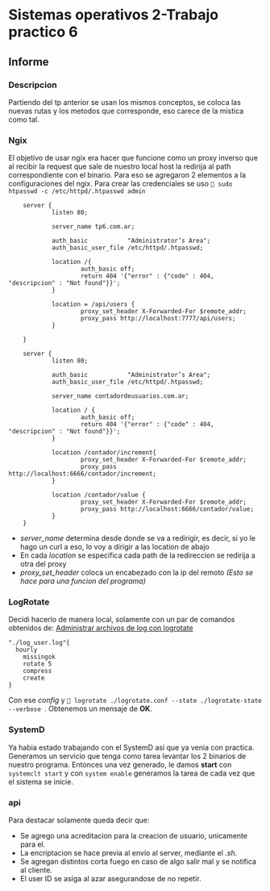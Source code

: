 # Sistemas operativos 2-Trabajo practico 6
## Informe
### Descripcion
Partiendo del tp anterior se usan los mismos conceptos, se coloca las nuevas rutas y los metodos que corresponde, eso carece de la mistica como tal.
### Ngix
El objetivo de usar ngix era hacer que funcione como un proxy inverso que al recibir la request que sale de nuestro local host la redirija al path correspondiente con el binario.
Para eso se agregaron 2 elementos a la configuraciones del ngix.
Para crear las credenciales se uso ```  sudo htpasswd -c /etc/httpd/.htpasswd admin ```
```
    server {
            listen 80;
  
            server_name tp6.com.ar;
  
            auth_basic           "Administrator’s Area";
            auth_basic_user_file /etc/httpd/.htpasswd;
     
            location /{
                    auth_basic off;
                    return 404 '{"error" : {"code" : 404, "descripcion" : "Not found"}}';
            }
 
            location = /api/users {
                    proxy_set_header X-Forwarded-For $remote_addr;
                    proxy_pass http://localhost:7777/api/users;
            }
 
    }
 
    server {
            listen 80;
 
            auth_basic           "Administrator’s Area";
            auth_basic_user_file /etc/httpd/.htpasswd;
 
            server_name contadordeusuarios.com.ar;
 
            location / {
                    auth_basic off;
                    return 404 '{"error" : {"code" : 404, "descripcion" : "Not found"}}';
            }
 
            location /contador/increment{
                    proxy_set_header X-Forwarded-For $remote_addr;
                    proxy_pass http://localhost:6666/contador/increment;
            }
 
            location /contador/value {
                    proxy_set_header X-Forwarded-For $remote_addr;
                    proxy_pass http://localhost:6666/contador/value;
            }
    }
```
- *server_name* determina desde donde se va a redirigir, es decir, si yo le hago un curl a eso, lo voy a dirigir a las location de abajo
- En cada *location* se especifica cada path de la redireccion se redirija a otra del proxy
- *proxy_set_header* coloca un encabezado con la ip del remoto *(Esto se hace para una funcion del programa)*

### LogRotate
Decidi hacerlo de manera local, solamente con un par de comandos obtenidos de:
[Administrar archivos de log con logrotate](https://styde.net/administrar-archivos-de-logs-con-logrotate/)

```
"./log_user.log"{
  hourly
    missingok
    rotate 5
    compress
    create
}
```
Con ese *config* y ``` logrotate ./logrotate.conf --state ./logrotate-state --verbose ```.
Obtenemos un mensaje de **OK**.

### SystemD
Ya habia estado trabajando con el SystemD asi que ya venia con practica.
Generamos un servicio que tenga como tarea levantar los 2 binarios de nuestro programa.
Entonces una vez generado, le damos **start** con ```systemclt start``` y con ```system enable``` generamos la tarea de cada vez que el sistema se inicie.

### api
Para destacar solamente queda decir que:
- Se agrego una acreditacion para la creacion de usuario, unicamente para el.
- La encriptacion se hace previa al envio al server, mediante el *.sh*.
- Se agregan distintos corta fuego en caso de algo salir mal y se notifica al cliente.
- El user ID se asiga al azar asegurandose de no repetir.

